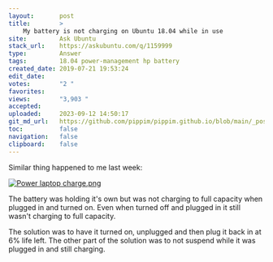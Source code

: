 ```yaml
---
layout:       post
title:        >
    My battery is not charging on Ubuntu 18.04 while in use
site:         Ask Ubuntu
stack_url:    https://askubuntu.com/q/1159999
type:         Answer
tags:         18.04 power-management hp battery
created_date: 2019-07-21 19:53:24
edit_date:    
votes:        "2 "
favorites:    
views:        "3,903 "
accepted:     
uploaded:     2023-09-12 14:50:17
git_md_url:   https://github.com/pippim/pippim.github.io/blob/main/_posts/2019/2019-07-21-My-battery-is-not-charging-on-Ubuntu-18.04-while-in-use.md
toc:          false
navigation:   false
clipboard:    false
---
```


Similar thing happened to me last week:

[![Power laptop charge.png][1]][1]

The battery was holding it's own but was not charging to full capacity when plugged in and turned on. Even when turned off and plugged in it still wasn't charging to full capacity.

The solution was to have it turned on, unplugged and then plug it back in at 6% life left. The other part of the solution was to not suspend while it was plugged in and still charging.

  [1]: https://i.stack.imgur.com/Cuq3h.png

